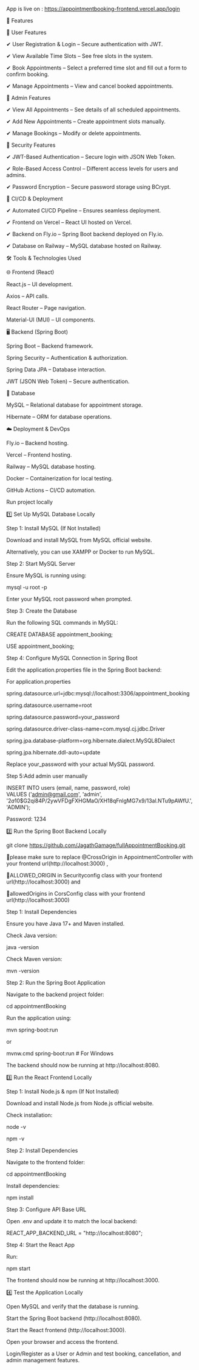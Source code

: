 App is live on : https://appointmentbooking-frontend.vercel.app/login

🚀 Features

🔹 User Features

✔ User Registration & Login – Secure authentication with JWT.

✔ View Available Time Slots – See free slots in the system.

✔ Book Appointments – Select a preferred time slot and fill out a form to confirm booking.

✔ Manage Appointments – View and cancel booked appointments.

🔹 Admin Features

✔ View All Appointments – See details of all scheduled appointments.

✔ Add New Appointments – Create appointment slots manually.

✔ Manage Bookings – Modify or delete appointments.

🔹 Security Features

✔ JWT-Based Authentication – Secure login with JSON Web Token.

✔ Role-Based Access Control – Different access levels for users and admins.

✔ Password Encryption – Secure password storage using BCrypt.

🔹 CI/CD & Deployment

✔ Automated CI/CD Pipeline – Ensures seamless deployment.

✔ Frontend on Vercel – React UI hosted on Vercel.

✔ Backend on Fly.io – Spring Boot backend deployed on Fly.io.

✔ Database on Railway – MySQL database hosted on Railway.

🛠️ Tools & Technologies Used

🌐 Frontend (React)

React.js – UI development.

Axios – API calls.

React Router – Page navigation.

Material-UI (MUI) – UI components.

🖥 Backend (Spring Boot)

Spring Boot – Backend framework.

Spring Security – Authentication & authorization.

Spring Data JPA – Database interaction.

JWT (JSON Web Token) – Secure authentication.

💾 Database

MySQL – Relational database for appointment storage.

Hibernate – ORM for database operations.

☁️ Deployment & DevOps

Fly.io – Backend hosting.

Vercel – Frontend hosting.

Railway – MySQL database hosting.

Docker – Containerization for local testing.

GitHub Actions – CI/CD automation.

Run project locally

1️⃣ Set Up MySQL Database Locally

Step 1: Install MySQL (If Not Installed)

Download and install MySQL from MySQL official website.

Alternatively, you can use XAMPP or Docker to run MySQL.

Step 2: Start MySQL Server

Ensure MySQL is running using:

mysql -u root -p

Enter your MySQL root password when prompted.

Step 3: Create the Database

Run the following SQL commands in MySQL:


CREATE DATABASE appointment_booking;

USE appointment_booking;

Step 4: Configure MySQL Connection in Spring Boot

Edit the application.properties file in the Spring Boot backend:

For application.properties

spring.datasource.url=jdbc:mysql://localhost:3306/appointment_booking

spring.datasource.username=root

spring.datasource.password=your_password

spring.datasource.driver-class-name=com.mysql.cj.jdbc.Driver

spring.jpa.database-platform=org.hibernate.dialect.MySQL8Dialect

spring.jpa.hibernate.ddl-auto=update

Replace your_password with your actual MySQL password.

Step 5:Add admin user manually

INSERT INTO users (email, name, password, role)  
VALUES ('admin@gmail.com', 'admin', '$2a$10$G2qi84P/2ywVFDgFXHGMaO/XH18qFnlgMG7x9/13al.NTu9pAWfU.', 'ADMIN');

Password: 1234


2️⃣ Run the Spring Boot Backend Locally

git clone https://github.com/JagathGamage/fullAppointmentBooking.git

📌please make sure to replace @CrossOrigin in AppointmentController with your frontend url(http://localhost:3000)  ,

📌ALLOWED_ORIGIN  in Securityconfig class with your frontend url(http://localhost:3000) and

📌allowedOrigins in CorsConfig class with your frontend url(http://localhost:3000) 

Step 1: Install Dependencies

Ensure you have Java 17+ and Maven installed.

Check Java version:

java -version

Check Maven version:

mvn -version

Step 2: Run the Spring Boot Application

Navigate to the backend project folder:

cd appointmentBooking

Run the application using:

mvn spring-boot:run

or

mvnw.cmd spring-boot:run # For Windows

The backend should now be running at http://localhost:8080.

3️⃣ Run the React Frontend Locally



Step 1: Install Node.js & npm (If Not Installed)

Download and install Node.js from Node.js official website.

Check installation:

node -v

npm -v

Step 2: Install Dependencies

Navigate to the frontend folder:

cd appointmentBooking

Install dependencies:

npm install

Step 3: Configure API Base URL

Open .env and update it to match the local backend:

REACT_APP_BACKEND_URL = "http://localhost:8080";

Step 4: Start the React App

Run:

npm start

The frontend should now be running at http://localhost:3000.

4️⃣ Test the Application Locally

Open MySQL and verify that the database is running.

Start the Spring Boot backend (http://localhost:8080).

Start the React frontend (http://localhost:3000).

Open your browser and access the frontend.

Login/Register as a User or Admin and test booking, cancellation, and admin management features.

